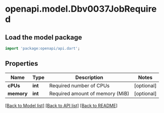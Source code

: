 # openapi.model.Dbv0037JobRequired

## Load the model package
```dart
import 'package:openapi/api.dart';
```

## Properties
Name | Type | Description | Notes
------------ | ------------- | ------------- | -------------
**cPUs** | **int** | Required number of CPUs | [optional] 
**memory** | **int** | Required amount of memory (MiB) | [optional] 

[[Back to Model list]](../README.md#documentation-for-models) [[Back to API list]](../README.md#documentation-for-api-endpoints) [[Back to README]](../README.md)


